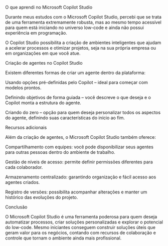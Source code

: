 O que aprendi no Microsoft Copilot Studio

Durante meus estudos com o Microsoft Copilot Studio, percebi que se trata de uma ferramenta extremamente robusta, mas ao mesmo tempo acessível para quem está iniciando no universo low-code e ainda não possui experiência em programação.

O Copilot Studio possibilita a criação de ambientes inteligentes que ajudam a acelerar processos e otimizar projetos, seja na sua própria empresa ou em organizações em que você atue.

Criação de agentes no Copilot Studio

Existem diferentes formas de criar um agente dentro da plataforma:

Usando opções pré-definidas pelo Copilot – ideal para começar com modelos prontos.

Definindo objetivos de forma guiada – você descreve o que deseja e o Copilot monta a estrutura do agente.

Criando do zero – opção para quem deseja personalizar todos os aspectos do agente, definindo suas características do início ao fim.

Recursos adicionais

Além da criação de agentes, o Microsoft Copilot Studio também oferece:

Compartilhamento com equipes: você pode disponibilizar seus agentes para outras pessoas dentro do ambiente de trabalho.

Gestão de níveis de acesso: permite definir permissões diferentes para cada colaborador.

Armazenamento centralizado: garantindo organização e fácil acesso aos agentes criados.

Registro de versões: possibilita acompanhar alterações e manter um histórico das evoluções do projeto.

Conclusão

O Microsoft Copilot Studio é uma ferramenta poderosa para quem deseja automatizar processos, criar soluções personalizadas e explorar o potencial do low-code.
Mesmo iniciantes conseguem construir soluções úteis que geram valor para os negócios, contando com recursos de colaboração e controle que tornam o ambiente ainda mais profissional.
